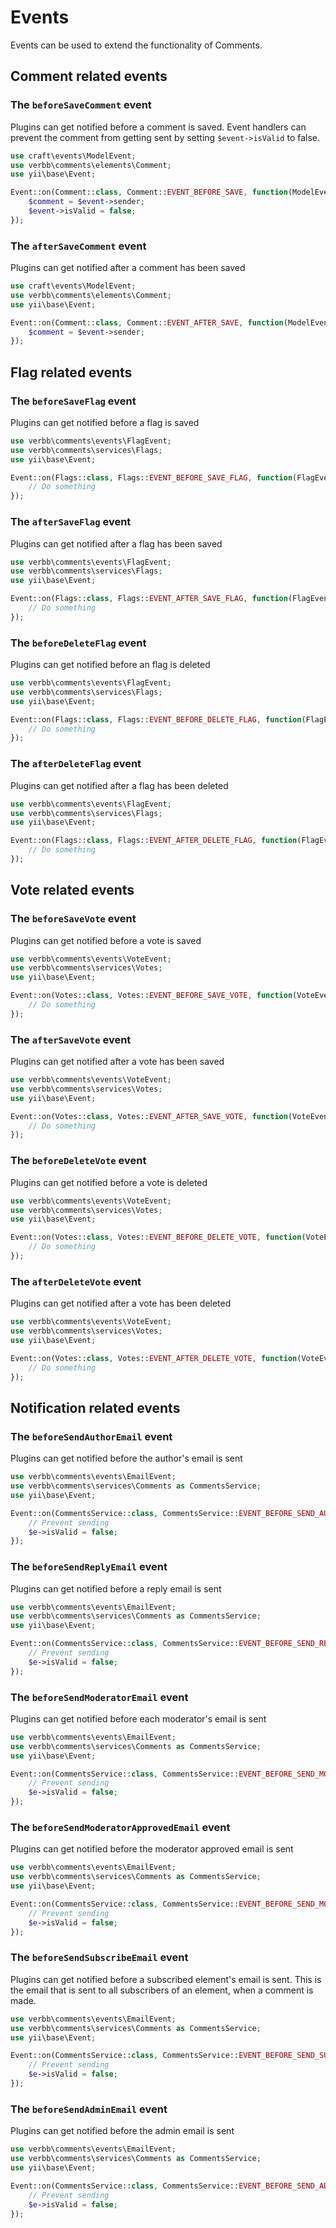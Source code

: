 # Events
Events can be used to extend the functionality of Comments.

## Comment related events

### The `beforeSaveComment` event
Plugins can get notified before a comment is saved. Event handlers can prevent the comment from getting sent by setting `$event->isValid` to false.

```php
use craft\events\ModelEvent;
use verbb\comments\elements\Comment;
use yii\base\Event;

Event::on(Comment::class, Comment::EVENT_BEFORE_SAVE, function(ModelEvent $e) {
    $comment = $event->sender;
    $event->isValid = false;
});
```

### The `afterSaveComment` event
Plugins can get notified after a comment has been saved

```php
use craft\events\ModelEvent;
use verbb\comments\elements\Comment;
use yii\base\Event;

Event::on(Comment::class, Comment::EVENT_AFTER_SAVE, function(ModelEvent $e) {
    $comment = $event->sender;
});
```


## Flag related events

### The `beforeSaveFlag` event
Plugins can get notified before a flag is saved

```php
use verbb\comments\events\FlagEvent;
use verbb\comments\services\Flags;
use yii\base\Event;

Event::on(Flags::class, Flags::EVENT_BEFORE_SAVE_FLAG, function(FlagEvent $e) {
    // Do something
});
```

### The `afterSaveFlag` event
Plugins can get notified after a flag has been saved

```php
use verbb\comments\events\FlagEvent;
use verbb\comments\services\Flags;
use yii\base\Event;

Event::on(Flags::class, Flags::EVENT_AFTER_SAVE_FLAG, function(FlagEvent $e) {
    // Do something
});
```

### The `beforeDeleteFlag` event
Plugins can get notified before an flag is deleted

```php
use verbb\comments\events\FlagEvent;
use verbb\comments\services\Flags;
use yii\base\Event;

Event::on(Flags::class, Flags::EVENT_BEFORE_DELETE_FLAG, function(FlagEvent $e) {
    // Do something
});
```

### The `afterDeleteFlag` event
Plugins can get notified after a flag has been deleted

```php
use verbb\comments\events\FlagEvent;
use verbb\comments\services\Flags;
use yii\base\Event;

Event::on(Flags::class, Flags::EVENT_AFTER_DELETE_FLAG, function(FlagEvent $e) {
    // Do something
});
```


## Vote related events

### The `beforeSaveVote` event
Plugins can get notified before a vote is saved

```php
use verbb\comments\events\VoteEvent;
use verbb\comments\services\Votes;
use yii\base\Event;

Event::on(Votes::class, Votes::EVENT_BEFORE_SAVE_VOTE, function(VoteEvent $e) {
    // Do something
});
```

### The `afterSaveVote` event
Plugins can get notified after a vote has been saved

```php
use verbb\comments\events\VoteEvent;
use verbb\comments\services\Votes;
use yii\base\Event;

Event::on(Votes::class, Votes::EVENT_AFTER_SAVE_VOTE, function(VoteEvent $e) {
    // Do something
});
```

### The `beforeDeleteVote` event
Plugins can get notified before a vote is deleted

```php
use verbb\comments\events\VoteEvent;
use verbb\comments\services\Votes;
use yii\base\Event;

Event::on(Votes::class, Votes::EVENT_BEFORE_DELETE_VOTE, function(VoteEvent $e) {
    // Do something
});
```

### The `afterDeleteVote` event
Plugins can get notified after a vote has been deleted

```php
use verbb\comments\events\VoteEvent;
use verbb\comments\services\Votes;
use yii\base\Event;

Event::on(Votes::class, Votes::EVENT_AFTER_DELETE_VOTE, function(VoteEvent $e) {
    // Do something
});
```



## Notification related events

### The `beforeSendAuthorEmail` event
Plugins can get notified before the author's email is sent

```php
use verbb\comments\events\EmailEvent;
use verbb\comments\services\Comments as CommentsService;
use yii\base\Event;

Event::on(CommentsService::class, CommentsService::EVENT_BEFORE_SEND_AUTHOR_EMAIL, function(EmailEvent $e) {
    // Prevent sending
    $e->isValid = false;
});
```

### The `beforeSendReplyEmail` event
Plugins can get notified before a reply email is sent

```php
use verbb\comments\events\EmailEvent;
use verbb\comments\services\Comments as CommentsService;
use yii\base\Event;

Event::on(CommentsService::class, CommentsService::EVENT_BEFORE_SEND_REPLY_EMAIL, function(EmailEvent $e) {
    // Prevent sending
    $e->isValid = false;
});
```

### The `beforeSendModeratorEmail` event
Plugins can get notified before each moderator's email is sent

```php
use verbb\comments\events\EmailEvent;
use verbb\comments\services\Comments as CommentsService;
use yii\base\Event;

Event::on(CommentsService::class, CommentsService::EVENT_BEFORE_SEND_MODERATOR_EMAIL, function(EmailEvent $e) {
    // Prevent sending
    $e->isValid = false;
});
```

### The `beforeSendModeratorApprovedEmail` event
Plugins can get notified before the moderator approved email is sent

```php
use verbb\comments\events\EmailEvent;
use verbb\comments\services\Comments as CommentsService;
use yii\base\Event;

Event::on(CommentsService::class, CommentsService::EVENT_BEFORE_SEND_MODERATOR_APPROVED_EMAIL, function(EmailEvent $e) {
    // Prevent sending
    $e->isValid = false;
});
```

### The `beforeSendSubscribeEmail` event
Plugins can get notified before a subscribed element's email is sent. This is the email that is sent to all subscribers of an element, when a comment is made.

```php
use verbb\comments\events\EmailEvent;
use verbb\comments\services\Comments as CommentsService;
use yii\base\Event;

Event::on(CommentsService::class, CommentsService::EVENT_BEFORE_SEND_SUBSCRIBE_EMAIL, function(EmailEvent $e) {
    // Prevent sending
    $e->isValid = false;
});
```

### The `beforeSendAdminEmail` event
Plugins can get notified before the admin email is sent

```php
use verbb\comments\events\EmailEvent;
use verbb\comments\services\Comments as CommentsService;
use yii\base\Event;

Event::on(CommentsService::class, CommentsService::EVENT_BEFORE_SEND_ADMIN_EMAIL, function(EmailEvent $e) {
    // Prevent sending
    $e->isValid = false;
});
```
